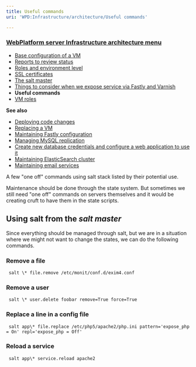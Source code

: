 ```yaml
---
title: Useful commands
uri: 'WPD:Infrastructure/architecture/Useful commands'

---
```

### [WebPlatform server Infrastructure architecture menu](/WPD:Infrastructure/architecture)

-   [Base configuration of a VM](/WPD:Infrastructure/architecture/Base_configuration_of_a_VM)
-   [Reports to review status](/WPD:Infrastructure/architecture/Reports_to_review_status)
-   [Roles and environment level](/WPD:Infrastructure/architecture/Roles_and_environment_level)
-   [SSL certificates](/WPD:Infrastructure/architecture/SSL_certificates)
-   [The salt master](/WPD:Infrastructure/architecture/The_salt_master)
-   [Things to consider when we expose service via Fastly and Varnish](/WPD:Infrastructure/architecture/Things_to_consider_when_we_expose_service_via_Fastly_and_Varnish)
-   **Useful commands**
-   [VM roles](/WPD:Infrastructure/architecture/VM_roles)

**See also**

-   [Deploying code changes](/WPD:Infrastructure/procedures/Deploying_code_changes)
-   [Replacing a VM](/WPD:Infrastructure/procedures/Replacing_a_VM)
-   [Maintaining Fastly configuration](/WPD:Infrastructure/procedures/Maintaining_Varnish_or_Fastly_configuration)
-   [Managing MySQL replication](/WPD:Infrastructure/procedures/Managing_MySQL_replication)
-   [Create new database credentials and configure a web application to use it](/WPD:Infrastructure/procedures/Create_new_database_credentials_configure_a_web_application_to_use_it)
-   [Maintaining ElasticSearch cluster](/WPD:Infrastructure/procedures/Maintaining_ElasticSearch_cluster)
-   [Maintaining email services](/WPD:Infrastructure/procedures/Maintaining_email_services)

A few "one off" commands using salt stack listed by their potential use.

Maintenance should be done through the state system. But sometimes we still need "one off" commands on servers themselves and it would be creating cruft to have them in the state scripts.

## Using salt from the *salt master*

Since everything should be managed through salt, but we are in a situation where we might not want to change the states, we can do the following commands.

### Remove a file

     salt \* file.remove /etc/monit/conf.d/exim4.conf

### Remove a user

     salt \* user.delete foobar remove=True force=True

### Replace a line in a config file

     salt app\* file.replace /etc/php5/apache2/php.ini pattern='expose_php = On' repl='expose_php = Off'

### Reload a service

     salt app\* service.reload apache2
